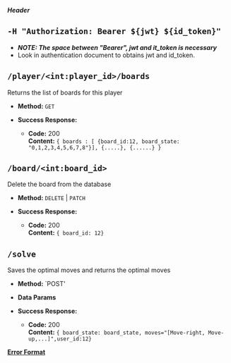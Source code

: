 ***Header***

**`-H "Authorization: Bearer ${jwt} ${id_token}"`**
----
  * ***NOTE: The space between "Bearer", jwt and it_token is necessary***
  * Look in authentication document to obtains jwt and id_token.


**`/player/<int:player_id>/boards`**
----

Returns the list of boards for this player

* **Method:** `GET`

* **Success Response:**
  * **Code:** 200 <br />
    **Content:** `{ boards : [ {board_id:12, board_state: "0,1,2,3,4,5,6,7,8"}], {.....}, {......} }`
    
    
    
**`/board/<int:board_id>`**
----

Delete the board from the database

* **Method:** `DELETE` | `PATCH`

* **Success Response:**
  * **Code:** 200 <br />
    **Content:** `{ board_id: 12}`
    
    
    
**`/solve`**
----

Saves the optimal moves and returns the optimal moves

* **Method:** `POST'

* **Data Params** 

* **Success Response:**
  * **Code:** 200 <br />
    **Content:** `{ board_state: board_state, moves="[Move-right, Move-up,...]",user_id:12}`
    
    
**[Error Format](error.md)**
    
    

